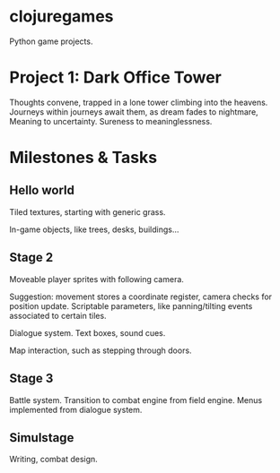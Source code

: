 clojuregames
============

Python game projects.

Project 1: Dark Office Tower
============================

Thoughts convene, trapped in a lone tower climbing into the heavens.
Journeys within journeys await them, as dream fades to nightmare,
Meaning to uncertainty. Sureness to meaninglessness.

Milestones & Tasks
==================

Hello world
-----------

Tiled textures, starting with generic grass.

In-game objects, like trees, desks, buildings...

Stage 2
-------

Moveable player sprites with following camera.

  Suggestion: movement stores a coordinate register, camera checks for position update. Scriptable parameters, like panning/tilting events associated to certain tiles.

Dialogue system. Text boxes, sound cues.

Map interaction, such as stepping through doors.

Stage 3
-------

Battle system. Transition to combat engine from field engine. Menus implemented from dialogue system.

Simulstage
----------

Writing, combat design.
